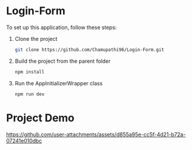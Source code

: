 # Login-Form
 
To set up this application, follow these steps:

1. Clone the project

    ```bash
    git clone https://github.com/Chamupathi96/Login-Form.git
    ```

2. Build the project from the parent folder

    ```bash
    npm install
    ```

3. Run the AppInitializerWrapper class

    ```bash
    npm run dev
    ```
 # Project Demo

https://github.com/user-attachments/assets/d855a95e-cc5f-4d21-b72a-07241e010dbc

